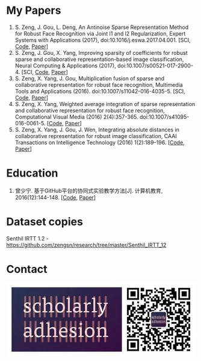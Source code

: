 # My Papers

1. S. Zeng, J. Gou, L. Deng, An Antinoise Sparse Representation Method for Robust Face Recognition via Joint l1 and l2 Regularization, Expert Systems with Applications (2017), doi:10.1016/j.eswa.2017.04.001. [SCI, [Code](https://github.com/zengsn/research/tree/master/2017-eswa-anti-l1l2), [Paper](http://www.sciencedirect.com/science/article/pii/S0957417417302373)]
2. S. Zeng, J. Gou, X. Yang, Improving sparsity of coefficients for robust sparse and collaborative representation-based image classification, Neural Computing & Applications (2017), doi:10.1007/s00521-017-2900-4. [SCI, [Code](https://github.com/zengsn/research/tree/master/2017-ncaa-square-sparsity), [Paper](https://link.springer.com/article/10.1007/s00521-017-2900-4)]
3. S. Zeng, X. Yang, J. Gou, Multiplication fusion of sparse and collaborative representation for robust face recognition, Multimedia Tools and Applications (2016). doi:10.1007/s11042-016-4035-5. [SCI, [Code](https://github.com/zengsn/research/tree/master/2016-mtap-multiplication), [Paper](http://link.springer.com/article/10.1007/s11042-016-4035-5)]
4. S. Zeng, X. Yang, Weighted average integration of sparse representation and collaborative representation for robust face recognition, Computational Visual Media (2016) 2(4):357-365. doi:10.1007/s41095-016-0061-5. [[Code](https://github.com/zengsn/research/tree/master/2016-cvmj-wscrc), [Paper](http://link.springer.com/article/10.1007/s41095-016-0061-5)]
5. S. Zeng, X. Yang, J. Gou, J. Wen, Integrating absolute distances in collaborative representation for robust image classification, CAAI Transactions on Intelligence Technology (2016) 1(2):189–196. [[Code](https://github.com/zengsn/research/tree/master/2016-caai-trit-crc-abs-fusion), [Paper](http://www.sciencedirect.com/science/article/pii/S2468232216300294)]

# Education

1. 曾少宁. 基于GitHub平台的协同式实验教学方法[J]. 计算机教育, 2016(12):144-148. [[Code](https://github.com/zengsn/research/tree/master/2016-github-based-lab), [Paper](http://d.wanfangdata.com.cn/Periodical/jsjjy201612038)]

# Dataset copies

 Senthil IRTT 1.2 - https://github.com/zengsn/research/tree/master/Senthil_IRTT_12

# Contact 

![Scholarly](./Scholarly.jpg "Scholarly on WeChat")
